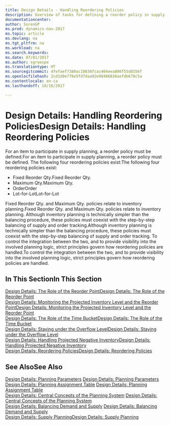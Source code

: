 ```yaml
---
title: Design Details - Handling Reordering Policies
description: Overview of tasks for defining a reorder policy in supply planning.
documentationcenter: 
author: SorenGP
ms.prod: dynamics-nav-2017
ms.topic: article
ms.devlang: na
ms.tgt_pltfrm: na
ms.workload: na
ms.search.keywords: 
ms.date: 07/01/2017
ms.author: sgroespe
ms.translationtype: HT
ms.sourcegitcommit: 4fefaef7380ac10836fcac404eea006f55d8556f
ms.openlocfilehash: 2cd1d0e770e5fd7daa92e98486038aefdb678c5a
ms.contentlocale: en-ca
ms.lasthandoff: 10/16/2017

---
```

# <a name="design-details-handling-reordering-policies"></a><span data-ttu-id="9e9f6-103">Design Details: Handling Reordering Policies</span><span class="sxs-lookup"><span data-stu-id="9e9f6-103">Design Details: Handling Reordering Policies</span></span>
<span data-ttu-id="9e9f6-104">For an item to participate in supply planning, a reorder policy must be defined.</span><span class="sxs-lookup"><span data-stu-id="9e9f6-104">For an item to participate in supply planning, a reorder policy must be defined.</span></span> <span data-ttu-id="9e9f6-105">The following four reordering policies exist:</span><span class="sxs-lookup"><span data-stu-id="9e9f6-105">The following four reordering policies exist:</span></span>  
  
* <span data-ttu-id="9e9f6-106">Fixed Reorder Qty.</span><span class="sxs-lookup"><span data-stu-id="9e9f6-106">Fixed Reorder Qty.</span></span>  
* <span data-ttu-id="9e9f6-107">Maximum Qty.</span><span class="sxs-lookup"><span data-stu-id="9e9f6-107">Maximum Qty.</span></span>  
* <span data-ttu-id="9e9f6-108">Order</span><span class="sxs-lookup"><span data-stu-id="9e9f6-108">Order</span></span>  
* <span data-ttu-id="9e9f6-109">Lot-for-Lot</span><span class="sxs-lookup"><span data-stu-id="9e9f6-109">Lot-for-Lot</span></span>  
  
<span data-ttu-id="9e9f6-110">Fixed Reorder Qty. and Maximum Qty. policies relate to inventory planning.</span><span class="sxs-lookup"><span data-stu-id="9e9f6-110">Fixed Reorder Qty. and Maximum Qty. policies relate to inventory planning.</span></span> <span data-ttu-id="9e9f6-111">Although inventory planning is technically simpler than the balancing procedure, these policies must coexist with the step-by-step balancing of supply and order tracking.</span><span class="sxs-lookup"><span data-stu-id="9e9f6-111">Although inventory planning is technically simpler than the balancing procedure, these policies must coexist with the step-by-step balancing of supply and order tracking.</span></span> <span data-ttu-id="9e9f6-112">To control the integration between the two, and to provide visibility into the involved planning logic, strict principles govern how reordering policies are handled.</span><span class="sxs-lookup"><span data-stu-id="9e9f6-112">To control the integration between the two, and to provide visibility into the involved planning logic, strict principles govern how reordering policies are handled.</span></span>  
  
## <a name="in-this-section"></a><span data-ttu-id="9e9f6-113">In This Section</span><span class="sxs-lookup"><span data-stu-id="9e9f6-113">In This Section</span></span>  
[<span data-ttu-id="9e9f6-114">Design Details: The Role of the Reorder Point</span><span class="sxs-lookup"><span data-stu-id="9e9f6-114">Design Details: The Role of the Reorder Point</span></span>](design-details-the-role-of-the-reorder-point.md)  
[<span data-ttu-id="9e9f6-115">Design Details: Monitoring the Projected Inventory Level and the Reorder Point</span><span class="sxs-lookup"><span data-stu-id="9e9f6-115">Design Details: Monitoring the Projected Inventory Level and the Reorder Point</span></span>](design-details-monitoring-the-projected-inventory-level-and-the-reorder-point.md)  
[<span data-ttu-id="9e9f6-116">Design Details: The Role of the Time Bucket</span><span class="sxs-lookup"><span data-stu-id="9e9f6-116">Design Details: The Role of the Time Bucket</span></span>](design-details-the-role-of-the-time-bucket.md)  
[<span data-ttu-id="9e9f6-117">Design Details: Staying under the Overflow Level</span><span class="sxs-lookup"><span data-stu-id="9e9f6-117">Design Details: Staying under the Overflow Level</span></span>](design-details-staying-under-the-overflow-level.md)  
[<span data-ttu-id="9e9f6-118">Design Details: Handling Projected Negative Inventory</span><span class="sxs-lookup"><span data-stu-id="9e9f6-118">Design Details: Handling Projected Negative Inventory</span></span>](design-details-handling-projected-negative-inventory.md)  
[<span data-ttu-id="9e9f6-119">Design Details: Reordering Policies</span><span class="sxs-lookup"><span data-stu-id="9e9f6-119">Design Details: Reordering Policies</span></span>](design-details-reordering-policies.md)  
  
## <a name="see-also"></a><span data-ttu-id="9e9f6-120">See Also</span><span class="sxs-lookup"><span data-stu-id="9e9f6-120">See Also</span></span>  
<span data-ttu-id="9e9f6-121">[Design Details: Planning Parameters](design-details-planning-parameters.md) </span><span class="sxs-lookup"><span data-stu-id="9e9f6-121">[Design Details: Planning Parameters](design-details-planning-parameters.md) </span></span>  
<span data-ttu-id="9e9f6-122">[Design Details: Planning Assignment Table](design-details-planning-assignment-table.md) </span><span class="sxs-lookup"><span data-stu-id="9e9f6-122">[Design Details: Planning Assignment Table](design-details-planning-assignment-table.md) </span></span>  
<span data-ttu-id="9e9f6-123">[Design Details: Central Concepts of the Planning System](design-details-central-concepts-of-the-planning-system.md) </span><span class="sxs-lookup"><span data-stu-id="9e9f6-123">[Design Details: Central Concepts of the Planning System](design-details-central-concepts-of-the-planning-system.md) </span></span>  
<span data-ttu-id="9e9f6-124">[Design Details: Balancing Demand and Supply](design-details-balancing-demand-and-supply.md) </span><span class="sxs-lookup"><span data-stu-id="9e9f6-124">[Design Details: Balancing Demand and Supply](design-details-balancing-demand-and-supply.md) </span></span>  
[<span data-ttu-id="9e9f6-125">Design Details: Supply Planning</span><span class="sxs-lookup"><span data-stu-id="9e9f6-125">Design Details: Supply Planning</span></span>](design-details-supply-planning.md)
